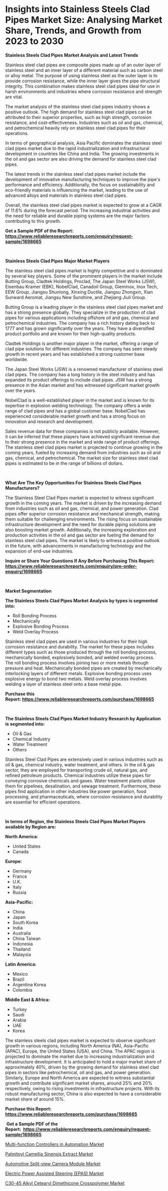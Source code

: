 <p><h1>Insights into Stainless Steels Clad Pipes Market Size: Analysing Market Share, Trends, and Growth from 2023 to 2030</h1></p><p><strong>Stainless Steels Clad Pipes Market Analysis and Latest Trends</strong></p>
<p><p>Stainless steel clad pipes are composite pipes made up of an outer layer of stainless steel and an inner layer of a different material such as carbon steel or alloy metal. The purpose of using stainless steel as the outer layer is to provide corrosion resistance, while the inner layer gives the pipe structural integrity. This combination makes stainless steel clad pipes ideal for use in harsh environments and industries where corrosion resistance and strength are vital.</p><p>The market analysis of the stainless steel clad pipes industry shows a positive outlook. The high demand for stainless steel clad pipes can be attributed to their superior properties, such as high strength, corrosion resistance, and cost-effectiveness. Industries such as oil and gas, chemical, and petrochemical heavily rely on stainless steel clad pipes for their operations.</p><p>In terms of geographical analysis, Asia Pacific dominates the stainless steel clad pipes market due to the rapid industrialization and infrastructural development in countries like China and India. The growing investments in the oil and gas sector are also driving the demand for stainless steel clad pipes.</p><p>The latest trends in the stainless steel clad pipes market include the development of innovative manufacturing techniques to improve the pipe's performance and efficiency. Additionally, the focus on sustainability and eco-friendly materials is influencing the market, leading to the use of advanced alloys and materials in stainless steel clad pipes.</p><p>Overall, the stainless steel clad pipes market is expected to grow at a CAGR of 11.6% during the forecast period. The increasing industrial activities and the need for reliable and durable piping systems are the major factors contributing to this growth.</p></p>
<p><strong>Get a Sample PDF of the Report:&nbsp; <a href="https://www.reliableresearchreports.com/enquiry/request-sample/1698665">https://www.reliableresearchreports.com/enquiry/request-sample/1698665</a></strong></p>
<p>&nbsp;</p>
<p><strong>Stainless Steels Clad Pipes Major Market Players</strong></p>
<p><p>The stainless steel clad pipes market is highly competitive and is dominated by several key players. Some of the prominent players in the market include Butting Group, Cladtek Holdings, Proclad, The Japan Steel Works (JSW), Eisenbau Kramer (EBK), NobelClad, Canadoil Group, Gieminox, Inox Tech, EEW Group, Jiangsu Shunlong, Xinxing Ductile, Jiangsu Zhongxin, Xian Sunward Aeromat, Jiangsu New Sunshine, and Zhejiang Jiuli Group.</p><p>Butting Group is a leading player in the stainless steel clad pipes market and has a strong presence globally. They specialize in the production of clad pipes for various applications including offshore oil and gas, chemical and petrochemical industries. The company has a rich history dating back to 1777 and has grown significantly over the years. They have a diversified product portfolio and are known for their high-quality products.</p><p>Cladtek Holdings is another major player in the market, offering a range of clad pipe solutions for different industries. The company has seen steady growth in recent years and has established a strong customer base worldwide.</p><p>The Japan Steel Works (JSW) is a renowned manufacturer of stainless steel clad pipes. The company has a long history in the steel industry and has expanded its product offerings to include clad pipes. JSW has a strong presence in the Asian market and has witnessed significant market growth over the years.</p><p>NobelClad is a well-established player in the market and is known for its expertise in explosion welding technology. The company offers a wide range of clad pipes and has a global customer base. NobelClad has experienced considerable market growth and has a strong focus on innovation and research and development.</p><p>Sales revenue data for these companies is not publicly available. However, it can be inferred that these players have achieved significant revenue due to their strong presence in the market and wide range of product offerings. The stainless steel clad pipes market is projected to continue growing in the coming years, fueled by increasing demand from industries such as oil and gas, chemical, and petrochemical. The market size for stainless steel clad pipes is estimated to be in the range of billions of dollars.</p></p>
<p>&nbsp;</p>
<p><strong>What Are The Key Opportunities For Stainless Steels Clad Pipes Manufacturers?</strong></p>
<p><p>The Stainless Steel Clad Pipes market is expected to witness significant growth in the coming years. The market is driven by the increasing demand from industries such as oil and gas, chemical, and power generation. Clad pipes offer superior corrosion resistance and mechanical strength, making them suitable for challenging environments. The rising focus on sustainable infrastructure development and the need for durable piping solutions are also boosting market growth. Additionally, the increasing exploration and production activities in the oil and gas sector are fueling the demand for stainless steel clad pipes. The market is likely to witness a positive outlook in the future, with advancements in manufacturing technology and the expansion of end-use industries.</p></p>
<p><strong>Inquire or Share Your Questions If Any Before Purchasing This Report: <a href="https://www.reliableresearchreports.com/enquiry/pre-order-enquiry/1698665">https://www.reliableresearchreports.com/enquiry/pre-order-enquiry/1698665</a></strong></p>
<p>&nbsp;</p>
<p><strong>Market Segmentation</strong></p>
<p><strong>The Stainless Steels Clad Pipes Market Analysis by types is segmented into:</strong></p>
<p><ul><li>Roll Bonding Process</li><li>Mechanically</li><li>Explosive Bonding Process</li><li>Weld Overlay Process</li></ul></p>
<p><p>Stainless steel clad pipes are used in various industries for their high corrosion resistance and durability. The market for these pipes includes different types such as those produced through the roll bonding process, mechanically bonded, explosively bonded, and welded overlay process. The roll bonding process involves joining two or more metals through pressure and heat. Mechanically bonded pipes are created by mechanically interlocking layers of different metals. Explosive bonding process uses explosive energy to bond two metals. Weld overlay process involves welding a layer of stainless steel onto a base metal pipe.</p></p>
<p><strong>Purchase this Report:&nbsp;<a href="https://www.reliableresearchreports.com/purchase/1698665">https://www.reliableresearchreports.com/purchase/1698665</a></strong></p>
<p>&nbsp;</p>
<p><strong>The Stainless Steels Clad Pipes Market Industry Research by Application is segmented into:</strong></p>
<p><ul><li>Oil & Gas</li><li>Chemical Industry</li><li>Water Treatment</li><li>Others</li></ul></p>
<p><p>Stainless Steel Clad Pipes are extensively used in various industries such as oil & gas, chemical industry, water treatment, and others. In the oil & gas sector, they are employed for transporting crude oil, natural gas, and refined petroleum products. Chemical industries utilize these pipes for conveying corrosive chemicals and gases. Water treatment plants utilize them for pipelines, desalination, and sewage treatment. Furthermore, these pipes find application in other industries like power generation, food processing, and pharmaceuticals, where corrosion resistance and durability are essential for efficient operations.</p></p>
<p>&nbsp;</p>
<p><strong>In terms of Region, the Stainless Steels Clad Pipes Market Players available by Region are:</strong></p>
<p>
    <p> <strong> North America: </strong>
        <ul>
            <li>United States</li>
            <li>Canada</li>
        </ul>
        </p> 
    <p> <strong> Europe: </strong>
        <ul>
            <li>Germany</li>
            <li>France</li>
            <li>U.K.</li>
            <li>Italy</li>
            <li>Russia</li>
        </ul>
        </p> 
    <p> <strong> Asia-Pacific: </strong>
        <ul>
            <li>China</li>
            <li>Japan</li>
            <li>South Korea</li>
            <li>India</li>
            <li>Australia</li>
            <li>China Taiwan</li>
            <li>Indonesia</li>
            <li>Thailand</li>
            <li>Malaysia</li>
        </ul>
        </p> 
    <p> <strong> Latin America: </strong>
        <ul>
            <li>Mexico</li>
            <li>Brazil</li>
            <li>Argentina Korea</li>
            <li>Colombia</li>
        </ul>
        </p> 
    <p> <strong> Middle East & Africa: </strong>
        <ul>
            <li>Turkey</li>
            <li>Saudi</li>
            <li>Arabia</li>
            <li>UAE</li>
            <li>Korea</li>
        </ul>
    </p>
    </p>
<p><p>The stainless steels clad pipes market is expected to observe significant growth in various regions, including North America (NA), Asia-Pacific (APAC), Europe, the United States (USA), and China. The APAC region is projected to dominate the market due to increasing industrialization and infrastructure development. It is anticipated to hold a major market share of approximately 40%, driven by the growing demand for stainless steel clad pipes in sectors like petrochemical, oil and gas, and power generation. Similarly, Europe and North America are expected to witness substantial growth and contribute significant market shares, around 25% and 20% respectively, owing to rising investments in infrastructure projects. With its robust manufacturing sector, China is also expected to have a considerable market share of around 15%.</p></p>
<p><strong>Purchase this Report: <a href="https://www.reliableresearchreports.com/purchase/1698665">https://www.reliableresearchreports.com/purchase/1698665</a></strong></p>
<p>&nbsp;<strong>Get a Sample PDF of the Report:&nbsp;&nbsp;<a href="https://www.reliableresearchreports.com/enquiry/request-sample/1698665">https://www.reliableresearchreports.com/enquiry/request-sample/1698665</a></strong></p>
<p><strong></strong></p>
<p><p><a href="https://github.com/vimar16th/Market-Research-Report-List-1/blob/main/multi-function-controllers-in-automation-market.md">Multi-function Controllers in Automation Market</a></p><p><a href="https://medium.com/@janrussell6445/palmitoyl-camellia-sinensis-extract-market-the-key-to-successful-business-strategy-forecast-till-4ead24287875">Palmitoyl Camellia Sinensis Extract Market</a></p><p><a href="https://www.linkedin.com/pulse/automotive-split-view-camera-module-market-size-share-amp-4lzqf/">Automotive Split-view Camera Module Market</a></p><p><a href="https://www.linkedin.com/pulse/decoding-electric-power-assisted-steering-epas-market-x2vlf/">Electric Power Assisted Steering (EPAS) Market</a></p><p><a href="https://medium.com/@jaylonlesch/c30-45-alkyl-cetearyl-dimethicone-crosspolymer-market-outlook-industry-overview-and-forecast-2023-3479c32b4dbe">C30-45 Alkyl Cetearyl Dimethicone Crosspolymer Market</a></p></p>